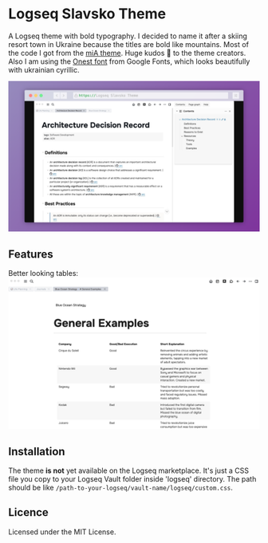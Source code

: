 # Logseq Slavsko Theme

A Logseq theme with bold typography. I decided to name it after a skiing resort town in Ukraine because the titles are bold like mountains. Most of the code I got from the [miA theme](https://github.com/playerofgames/logseq-mia-theme). Huge kudos 💌 to the theme creators. 
Also I am using the [Onest font](https://fonts.google.com/specimen/Onest) from Google Fonts, which looks beautifully with ukrainian cyrillic.

![logseq-slavsko-theme-screenshot1](./img/logseq-slavsko-theme-screenshot1.png)

## Features
Better looking tables:
![logseq-slavsko-theme-screenshot2-tables](./img/logseq-slavsko-theme-screenshot2-tables.jpg)

## Installation

The theme **is not** yet available on the Logseq marketplace. It's just a CSS file you copy to your Logseq Vault folder inside 'logseq' directory. The path should be like `/path-to-your-logseq/vault-name/logseq/custom.css`.

## Licence

Licensed under the MIT License.

